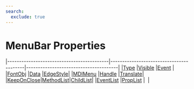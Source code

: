 ```yaml
---
search:
  exclude: true
---
```


<h1 class="heading"><span class="name">MenuBar Properties</span></h1>

|-------------------------------------------|-----------------------------------------|---------------------------------------|
|[Type](../properties/type.md)              |[Visible](../properties/visible.md)      |[Event](../properties/event.md)        |
|[FontObj](../properties/fontobj.md)        |[Data](../properties/data.md)            |[EdgeStyle](../properties/edgestyle.md)|
|[MDIMenu](../properties/mdimenu.md)        |[Handle](../properties/handle.md)        |[Translate](../properties/translate.md)|
|[KeepOnClose](../properties/keeponclose.md)|[MethodList](../properties/methodlist.md)|[ChildList](../properties/childlist.md)|
|[EventList](../properties/eventlist.md)    |[PropList](../properties/proplist.md)    |&nbsp;                                 |
